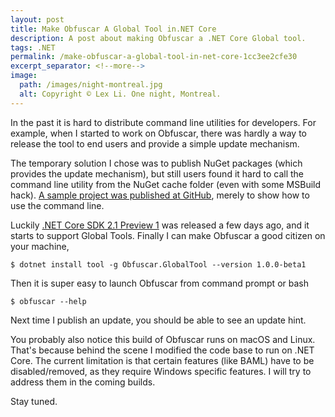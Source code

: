 ```yaml
---
layout: post
title: Make Obfuscar A Global Tool in.NET Core
description: A post about making Obfuscar a .NET Core Global tool.
tags: .NET
permalink: /make-obfuscar-a-global-tool-in-net-core-1cc3ee2cfe30
excerpt_separator: <!--more-->
image:
  path: /images/night-montreal.jpg
  alt: Copyright © Lex Li. One night, Montreal.
---
```


In the past it is hard to distribute command line utilities for developers. For example, when I started to work on Obfuscar, there was hardly a way to release the tool to end users and provide a simple update mechanism.

The temporary solution I chose was to publish NuGet packages (which provides the update mechanism), but still users found it hard to call the command line utility from the NuGet cache folder (even with some MSBuild hack). [A sample project was published at GitHub](https://github.com/lextm/obfuscar_example), merely to show how to use the command line.
<!--more-->

Luckily [.NET Core SDK 2.1 Preview 1](https://blogs.msdn.microsoft.com/dotnet/2018/02/27/announcing-net-core-2-1-preview-1/) was released a few days ago, and it starts to support Global Tools. Finally I can make Obfuscar a good citizen on your machine,

``` batch
$ dotnet install tool -g Obfuscar.GlobalTool --version 1.0.0-beta1
```

Then it is super easy to launch Obfuscar from command prompt or bash

``` batch
$ obfuscar --help
```

Next time I publish an update, you should be able to see an update hint.

You probably also notice this build of Obfuscar runs on macOS and Linux. That's because behind the scene I modified the code base to run on .NET Core. The current limitation is that certain features (like BAML) have to be disabled/removed, as they require Windows specific features. I will try to address them in the coming builds.

Stay tuned.
